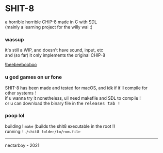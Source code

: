 # SHIT-8
a horrible horrible CHIP-8 made in C with SDL<br>
(mainly a learning project for the willy wal :)

### wassup
it's still a WIP, and doesn't have sound, input, etc<br>
and (so far) it only implements the original CHIP-8

[!beebeebooboo](https://github.com/nectarboy/SHIT-8/main/pics/ibm.png?raw=true)

### u god games on ur fone
SHIT-8 has been made and tested for macOS, and idk if it'll compile for other systems !<br>
if u wanna try it nonetheless, ull need makefile and SDL to compile !<br>
or u can download the binary file in the <kbd>releases<kbd> tab !

### poop lol
building ! `make` (builds the shit8 executable in the root !)<br>
running ! `./shit8 folder/to/rom.file`

---

nectarboy - 2021